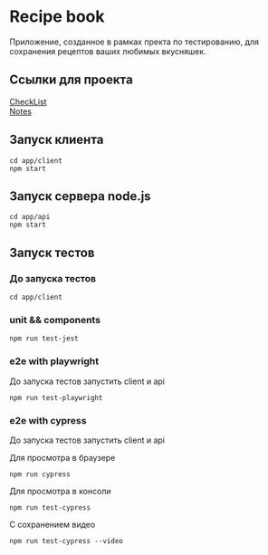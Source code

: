 # Recipe book

Приложение, созданное в рамках пректа по тестированию, для сохранения рецептов ваших любимых вкусняшек.

## Ссылки для проекта
[CheckList](CheckList.md)  
[Notes](https://polinb.github.io/software-testing/)

## Запуск клиента
```
cd app/client
npm start
```

## Запуск сервера node.js
```
cd app/api
npm start
```

## Запуск тестов

### До запуска тестов
```
cd app/client
```

### unit && components
```
npm run test-jest
```

### e2e with playwright
До запуска тестов запустить client и api
```
npm run test-playwright
```

### e2e with cypress 
До запуска тестов запустить client и api

Для просмотра в браузере
```
npm run cypress
```
Для просмотра в консоли
```
npm run test-cypress
```
С сохранением видео
```
npm run test-cypress --video
```
